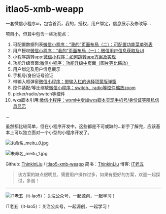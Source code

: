 # itlao5-xmb-weapp

一套微信小程序ui，包含首页，我的，授权，用户绑定，信息展示及修改等...

项目小，但其中包含一些功能点：
1. 可配置数据列表[微信小程序：“我的”页面布局（二）：可配置功能菜单列表](https://www.jianshu.com/p/f7047ece480a)
2. 用户授权[微信小程序：“我的”页面布局（一）：微信用户信息获取及UI](https://www.jianshu.com/p/276c41979e2b)
3. 小程序跳转app:[微信小程序：如何跳转app方案及实现](https://www.jianshu.com/p/06030421ead3)
4. 功能升级页面:[微信小程序：功能升级中页面（图片等比缩放）](https://www.jianshu.com/p/90d9c5db4cd1)
5. 用户绑定及用户信息展示
6. 手机号/身份证号验证
8. 带输入框弹窗[微信小程序：带输入栏的选择项蒙版弹窗](https://www.jianshu.com/p/713c368ebbc3)
9. 控件适配/等比缩放[微信小程序：switch、radio等控件缩放zoom](https://www.jianshu.com/p/b3549db4ebe5)
10. picker/radio/switch等控件
11. wxs脚本引用:[微信小程序：wxml中增加wxs脚本实现手机号/身份证等隐私信息显示](https://www.jianshu.com/p/359dafd244fb)

...

虽然都比较简单，但在小程序开发中，这些都是不可或缺的...新手了解完，应该基本上可以独立面对一个小型的小程序开发了。

![未命名_meitu_0.jpg](https://upload-images.jianshu.io/upload_images/9166166-99d0d465178680dd.jpg?imageMogr2/auto-orient/strip%7CimageView2/2/w/540)

![未命名_meitu_1.jpg](https://upload-images.jianshu.io/upload_images/9166166-b58058e174754ada.jpg?imageMogr2/auto-orient/strip%7CimageView2/2/w/540)


Github: [ThinkinLiu](https://github.com/ThinkinLiu) / [itlao5-xmb-weapp](https://github.com/ThinkinLiu/itlao5-xmb-weapp)
简书：[ThinkinLiu](https://www.jianshu.com/p/06030421ead3) 博客: [IT老五](https://itlao5.com)

> 该方案的缺点很明显，需要用户操作过多，如果有更好的方案，欢迎一起探讨，多谢！

---

![IT老五（it-lao5）：关注公众号，一起源创，一起学习！](https://upload-images.jianshu.io/upload_images/9166166-931fd471780b7e64.jpg?imageMogr2/auto-orient/strip%7CimageView2/2/w/1240)

IT老五（it-lao5）：关注公众号，一起源创，一起学习！

